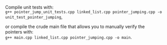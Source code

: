 Compile unit tests with: <br>
```g++ pointer_jump_unit_tests.cpp linked_list.cpp pointer_jumping.cpp -o unit_test_pointer_jumping```,

or compile the crude main file that allows you to manually verify the pointers with: <br>
```g++ main.cpp linked_list.cpp pointer_jumping.cpp -o main```.
